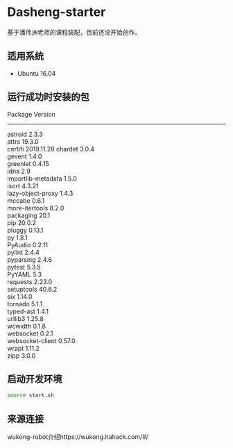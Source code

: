 # Dasheng-starter

基于潘伟洲老师的课程装配，目前还没开始创作。

## 适用系统 ##

* Ubuntu 16.04

## 运行成功时安装的包
Package            Version   
------------------ ----------
astroid            2.3.3     
attrs              19.3.0    
certifi            2019.11.28
chardet            3.0.4     
gevent             1.4.0     
greenlet           0.4.15    
idna               2.9       
importlib-metadata 1.5.0     
isort              4.3.21    
lazy-object-proxy  1.4.3     
mccabe             0.6.1     
more-itertools     8.2.0     
packaging          20.1      
pip                20.0.2    
pluggy             0.13.1    
py                 1.8.1     
PyAudio            0.2.11    
pylint             2.4.4     
pyparsing          2.4.6     
pytest             5.3.5     
PyYAML             5.3       
requests           2.23.0    
setuptools         40.6.2    
six                1.14.0    
tornado            5.1.1     
typed-ast          1.4.1     
urllib3            1.25.8    
wcwidth            0.1.8     
websocket          0.2.1     
websocket-client   0.57.0    
wrapt              1.11.2    
zipp               3.0.0  


## 启动开发环境

``` bash
source start.sh
```
## 来源连接
wukong-robot介绍https://wukong.hahack.com/#/

